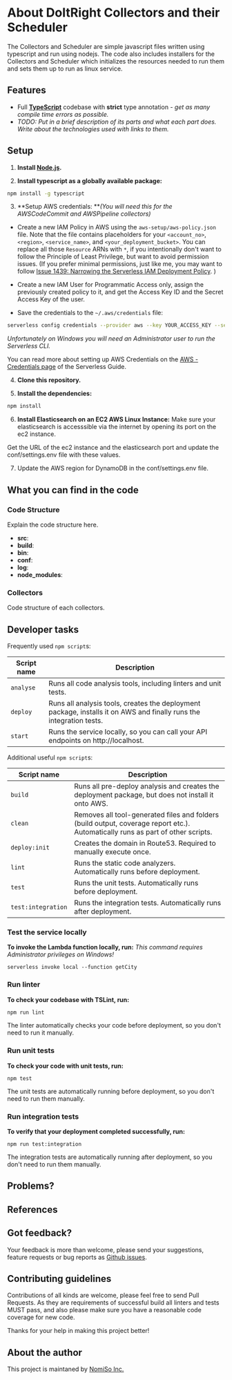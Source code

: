# About DoItRight Collectors and their Scheduler

The Collectors and Scheduler are simple javascript files written using typescript and run using nodejs.
The code also includes installers for the Collectors and Scheduler which initializes the resources needed to run them and sets them up to run as linux service.

## Features

- Full **[TypeScript](https://www.typescriptlang.org/)** codebase with **strict** type annotation - _get as many compile time errors as possible._
- _TODO: Put in a brief description of its parts and what each part does. Write about the technologies used with links to them._

## Setup

1. **Install [Node.js](https://nodejs.org).**

2. **Install typescript as a globally available package:**

```bash
npm install -g typescript
```

3. **Setup AWS credentials: **_(You will need this for the AWSCodeCommit and AWSPipeline collectors)_

  * Create a new IAM Policy in AWS using the `aws-setup/aws-policy.json` file. Note that the file contains placeholders for your `<account_no>`, `<region>`, `<service_name>`, and `<your_deployment_bucket>`.
  You can replace all those `Resource` ARNs with `*`, if you intentionally don't want to follow the Principle of Least Privilege, but want to avoid permission issues.
  (If you prefer minimal permissions, just like me, you may want to follow [Issue 1439: Narrowing the Serverless IAM Deployment Policy](https://github.com/serverless/serverless/issues/1439). )

  * Create a new IAM User for Programmatic Access only, assign the previously created policy to it, and get the Access Key ID and the Secret Access Key of the user.

  * Save the credentials to the `~/.aws/credentials` file:

  ```bash
  serverless config credentials --provider aws --key YOUR_ACCESS_KEY --secret YOUR_SECRET_KEY
  ```

  _Unfortunately on Windows you will need an Administrator user to run the Serverless CLI._

  You can read more about setting up AWS Credentials on the [AWS - Credentials page](https://serverless.com/framework/docs/providers/aws/guide/credentials/) of the Serverless Guide.

4. **Clone this repository.**

5. **Install the dependencies:**

```bash
npm install
```
6. **Install Elasticsearch on an EC2 AWS Linux Instance:**
  Make sure your elasticsearch is accesssible via the internet by opening its port on the ec2 instance.

  Get the URL of the ec2 instance and the elasticsearch port and update the conf/settings.env file with these values.

7. Update the AWS region for DynamoDB in the conf/settings.env file.


## What you can find in the code

### Code Structure

Explain the code structure here.

- **src**: 
- **build**: 
- **bin**: 
- **conf**: 
- **log**: 
- **node_modules**: 

### Collectors

Code structure of each collectors.

## Developer tasks

Frequently used `npm script`s:

| Script name   | Description                                                                                                         |
|---------------|---------------------------------------------------------------------------------------------------------------------|
| `analyse`     | Runs all code analysis tools, including linters and unit tests.                                                     |
| `deploy`      | Runs all analysis tools, creates the deployment package, installs it on AWS and finally runs the integration tests. |
| `start`       | Runs the service locally, so you can call your API endpoints on http://localhost.                                   |

Additional useful `npm script`s:

| Script name        | Description                                                                                                                     |
|--------------------|---------------------------------------------------------------------------------------------------------------------------------|
| `build`            | Runs all pre-deploy analysis and creates the deployment package, but does not install it onto AWS.                              |
| `clean`            | Removes all tool-generated files and folders (build output, coverage report etc.). Automatically runs as part of other scripts. |
| `deploy:init`      | Creates the domain in Route53. Required to manually execute once.                                                               |
| `lint`             | Runs the static code analyzers. Automatically runs before deployment.                                                           |
| `test`             | Runs the unit tests. Automatically runs before deployment.                                                                      |
| `test:integration` | Runs the integration tests. Automatically runs after deployment.                                                                |

### Test the service locally

**To invoke the Lambda function locally, run:** _This command requires Administrator privileges on Windows!_

```
serverless invoke local --function getCity
```

### Run linter

**To check your codebase with TSLint, run:**

```bash
npm run lint
```

The linter automatically checks your code before deployment, so you don't need to run it manually.

### Run unit tests

**To check your code with unit tests, run:**

```
npm test
```

The unit tests are automatically running before deployment, so you don't need to run them manually.

### Run integration tests

**To verify that your deployment completed successfully, run:**

```
npm run test:integration
```

The integration tests are automatically running after deployment, so you don't need to run them manually.

## Problems?

## References

## Got feedback?

Your feedback is more than welcome, please send your suggestions, feature requests or bug reports as [Github issues](https://github.com/Nomiso-io/DoItRight/issues).

## Contributing guidelines

Contributions of all kinds are welcome, please feel free to send Pull Requests. As they are requirements of successful build all linters and tests MUST pass, and also please make sure you have a reasonable code coverage for new code.

Thanks for your help in making this project better!

## About the author

This project is maintaned by [NomiSo Inc.](https://nomiso.io/products)
